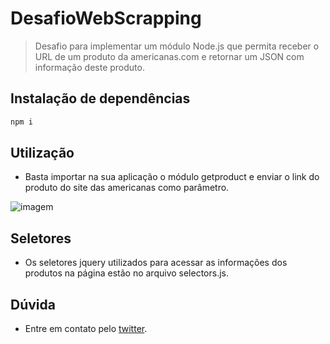 # DesafioWebScrapping

> Desafio para implementar um módulo Node.js que permita receber o URL de um produto da americanas.com e retornar um JSON com informação deste produto.


## Instalação de dependências

```bash
npm i
```

## Utilização

- Basta importar na sua aplicação o módulo getproduct e enviar o link do produto do site das americanas como parâmetro.

![imagem](https://i.ibb.co/FgDnqsZ/import.png)

## Seletores

- Os seletores jquery utilizados para acessar as informações dos produtos na página estão no arquivo selectors.js.

## Dúvida

- Entre em contato pelo [twitter](https://twitter.com/oyagoazevedo).
